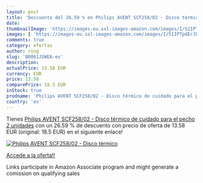 ```yaml
---
layout: post
title: 'Descuento del 26.59 % en Philips AVENT SCF258/02 - Disco térmico '
date: 
thumbnailImage: 'https://images-eu.ssl-images-amazon.com/images/I/51IPTpdErJL._SL200_.jpg'
images: [ 'https://images-eu.ssl-images-amazon.com/images/I/51IPTpdErJL._SL200_.jpg' ]
comments: true
category: ofertas
author: ring
slug: 'B0061JSWEA-es'
description:
actualPrice: 13.58 EUR
currency: EUR
price: 13.58
comparePrice: 18.5 EUR
inStock: true
prodname: 'Philips AVENT SCF258/02 - Disco térmico de cuidado para el pecho  2 unidades'
country: 'es'
---
```


Tienes [Philips AVENT SCF258/02 - Disco térmico de cuidado para el pecho  2 unidades](https://www.amazon.es/dp/B0061JSWEA/?tag=tolees-21) con un 26.59 % de descuento con precio de oferta de 13.58 EUR (original: 18.5 EUR) en el siguiente enlace!

[![Philips AVENT SCF258/02 - Disco térmico ](https://images-eu.ssl-images-amazon.com/images/I/51IPTpdErJL._SL200_.jpg)](https://www.amazon.es/dp/B0061JSWEA/?tag=tolees-21)

[Accede a la oferta!!](https://www.amazon.es/dp/B0061JSWEA/?tag=tolees-21)

Links participate in Amazon Associate program and might generate a comission on qualifying sales


